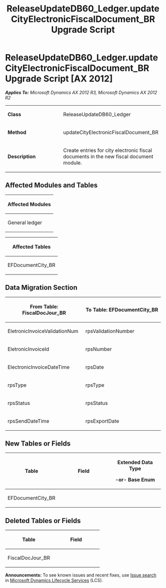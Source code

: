 ﻿---
title: ReleaseUpdateDB60_Ledger.updateCityElectronicFiscalDocument_BR Upgrade Script
TOCTitle: ReleaseUpdateDB60_Ledger.updateCityElectronicFiscalDocument_BR Upgrade Script
ms:assetid: 540c6c2d-463b-dc7f-1022-a0f748e8b588
ms:mtpsurl: https://msdn.microsoft.com/en-us/library/JJ736141(v=AX.60)
ms:contentKeyID: 49708317
ms.date: 05/18/2015
mtps_version: v=AX.60
---

# ReleaseUpdateDB60\_Ledger.updateCityElectronicFiscalDocument\_BR Upgrade Script [AX 2012]


_**Applies To:** Microsoft Dynamics AX 2012 R3, Microsoft Dynamics AX 2012 R2_

<table>
<colgroup>
<col style="width: 50%" />
<col style="width: 50%" />
</colgroup>
<tbody>
<tr class="odd">
<td><p><strong>Class</strong></p></td>
<td><p>ReleaseUpdateDB60_Ledger</p></td>
</tr>
<tr class="even">
<td><p><strong>Method</strong></p></td>
<td><p>updateCityElectronicFiscalDocument_BR</p></td>
</tr>
<tr class="odd">
<td><p><strong>Description</strong></p></td>
<td><p>Create entries for city electronic fiscal documents in the new fiscal document module.</p></td>
</tr>
</tbody>
</table>


## Affected Modules and Tables

<table>
<colgroup>
<col style="width: 100%" />
</colgroup>
<thead>
<tr class="header">
<th><p>Affected Modules</p></th>
</tr>
</thead>
<tbody>
<tr class="odd">
<td><p>General ledger</p></td>
</tr>
</tbody>
</table>


<table>
<colgroup>
<col style="width: 100%" />
</colgroup>
<thead>
<tr class="header">
<th><p>Affected Tables</p></th>
</tr>
</thead>
<tbody>
<tr class="odd">
<td><p>EFDocumentCity_BR</p></td>
</tr>
</tbody>
</table>


## Data Migration Section

<table>
<colgroup>
<col style="width: 50%" />
<col style="width: 50%" />
</colgroup>
<thead>
<tr class="header">
<th><p>From Table: FiscalDocJour_BR</p></th>
<th><p>To Table: EFDocumentCity_BR</p></th>
</tr>
</thead>
<tbody>
<tr class="odd">
<td><p>EletronicInvoiceValidationNum</p></td>
<td><p>rpsValidationNumber</p></td>
</tr>
<tr class="even">
<td><p>EletronicInvoiceId</p></td>
<td><p>rpsNumber</p></td>
</tr>
<tr class="odd">
<td><p>ElectronicInvoiceDateTime</p></td>
<td><p>rpsDate</p></td>
</tr>
<tr class="even">
<td><p>rpsType</p></td>
<td><p>rpsType</p></td>
</tr>
<tr class="odd">
<td><p>rpsStatus</p></td>
<td><p>rpsStatus</p></td>
</tr>
<tr class="even">
<td><p>rpsSendDateTime</p></td>
<td><p>rpsExportDate</p></td>
</tr>
</tbody>
</table>


## New Tables or Fields

<table>
<colgroup>
<col style="width: 33%" />
<col style="width: 33%" />
<col style="width: 33%" />
</colgroup>
<thead>
<tr class="header">
<th><p>Table</p></th>
<th><p>Field</p></th>
<th><p>Extended Data Type</p>
<p>-or- Base Enum</p></th>
</tr>
</thead>
<tbody>
<tr class="odd">
<td><p>EFDocumentCity_BR</p></td>
<td><p></p></td>
<td><p></p></td>
</tr>
</tbody>
</table>


## Deleted Tables or Fields

<table>
<colgroup>
<col style="width: 50%" />
<col style="width: 50%" />
</colgroup>
<thead>
<tr class="header">
<th><p>Table</p></th>
<th><p>Field</p></th>
</tr>
</thead>
<tbody>
<tr class="odd">
<td><p>FiscalDocJour_BR</p></td>
<td><p></p></td>
</tr>
</tbody>
</table>

  
**Announcements:** To see known issues and recent fixes, use [Issue search](http://go.microsoft.com/fwlink/?linkid=389258) in [Microsoft Dynamics Lifecycle Services](http://go.microsoft.com/fwlink/?linkid=306505) (LCS).

